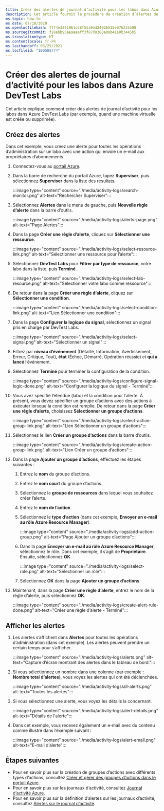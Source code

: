```yaml
---
title: Créer des alertes de journal d’activité pour les labos dans Azure DevTest Labs
description: Cet article fournit la procédure de création d’alertes de journal d’activité pour un labo dans Azure DevTest Labs.
ms.topic: how-to
ms.date: 07/10/2020
ms.openlocfilehash: f774e3291961c58f55a9ed24026535e076235b98
ms.sourcegitcommit: f28ebb95ae9aaaff3f87d8388a09b41e0b3445b5
ms.translationtype: HT
ms.contentlocale: fr-FR
ms.lasthandoff: 03/29/2021
ms.locfileid: "100588774"
---
```

# <a name="create-activity-log-alerts-for-labs-in-azure-devtest-labs"></a>Créer des alertes de journal d’activité pour les labos dans Azure DevTest Labs
Cet article explique comment créer des alertes de journal d’activité pour les labos dans Azure DevTest Labs (par exemple, quand une machine virtuelle est créée ou supprimée).

## <a name="create-alerts"></a>Créez des alertes
Dans cet exemple, vous créez une alerte pour toutes les opérations d’administration sur un labo avec une action qui envoie un e-mail aux propriétaires d’abonnements. 

1. Connectez-vous au [portail Azure](https://portal.azure.com).
1. Dans la barre de recherche du portail Azure, tapez **Superviser**, puis sélectionnez **Superviser** dans la liste des résultats. 

    :::image type="content" source="./media/activity-logs/search-monitor.png" alt-text="Rechercher Superviser":::        
1. Sélectionnez **Alertes** dans le menu de gauche, puis **Nouvelle règle d’alerte** dans la barre d’outils. 

    :::image type="content" source="./media/activity-logs/alerts-page.png" alt-text="Page Alertes":::    
1. Dans la page **Créer une règle d’alerte**, cliquez sur **Sélectionner une ressource**. 

    :::image type="content" source="./media/activity-logs/select-resource-link.png" alt-text="Sélectionner une ressource pour l’alerte":::        
1. Sélectionnez **DevTest Labs** pour **Filtrer par type de ressource**, votre labo dans la liste, puis **Terminé**.

    :::image type="content" source="./media/activity-logs/select-lab-resource.png" alt-text="Sélectionner votre labo comme ressource":::
1. De retour dans la page **Créer une règle d’alerte**, cliquez sur **Sélectionner une condition**. 

    :::image type="content" source="./media/activity-logs/select-condition-link.png" alt-text="Lien Sélectionner une condition":::    
1. Dans la page **Configurer la logique du signal**, sélectionnez un signal pris en charge par DevTest Labs. 

    :::image type="content" source="./media/activity-logs/select-signal.png" alt-text="Sélectionner un signal":::
1. Filtrez par **niveau d’événement** (Détaillé, Information, Avertissement, Erreur, Critique, Tout), **état** (Échec, Démarré, Opération réussie) et **qui a lancé** l’événement. 
1. Sélectionnez **Terminé** pour terminer la configuration de la condition. 

    :::image type="content" source="./media/activity-logs/configure-signal-logic-done.png" alt-text="Configurer la logique du signal - Terminé":::
1. Vous avez spécifié l’étendue (labo) et la condition pour l’alerte. À présent, vous devez spécifier un groupe d’actions avec des actions à exécuter lorsque la condition est remplie. De retour dans la page **Créer une règle d’alerte**, choisissez **Sélectionner un groupe d’actions**. 

    :::image type="content" source="./media/activity-logs/select-action-group-link.png" alt-text="Lien Sélectionner un groupe d’actions":::
1. Sélectionnez le lien **Créer un groupe d’actions** dans la barre d’outils. 

    :::image type="content" source="./media/activity-logs/create-action-group-link.png" alt-text="Lien Créer un groupe d’actions":::
1. Dans la page **Ajouter un groupe d’actions**, effectuez les étapes suivantes :
    1. Entrez le **nom** du groupe d’actions.
    1. Entrez le **nom court** du groupe d’actions. 
    1. Sélectionnez le **groupe de ressources** dans lequel vous souhaitez créer l’alerte. 
    1. Entrez le **nom de l’action**. 
    1. Sélectionnez le **type d’action** (dans cet exemple, **Envoyer un e-mail au rôle Azure Resource Manager**). 

        :::image type="content" source="./media/activity-logs/add-action-group.png" alt-text="Page Ajouter un groupe d’actions":::
    1. Dans la page **Envoyer un e-mail au rôle Azure Resource Manager**, sélectionnez le rôle. Dans cet exemple, il s’agit de **Propriétaire**. Ensuite, sélectionnez **OK**. 

        :::image type="content" source="./media/activity-logs/select-role.png" alt-text="Sélectionner un rôle":::            
    1. Sélectionnez **OK** dans la page **Ajouter un groupe d’actions**. 
1. Maintenant, dans la page **Créer une règle d’alerte**, entrez le nom de la règle d’alerte, puis sélectionnez **OK**. 

    :::image type="content" source="./media/activity-logs/create-alert-rule-done.png" alt-text="Créer une règle d’alerte - Terminé":::

## <a name="view-alerts"></a>Afficher les alertes 
1. Les alertes s’affichent dans **Alertes** pour toutes les opérations d’administration (dans cet exemple). Les alertes peuvent prendre un certain temps pour s’afficher. 

    :::image type="content" source="./media/activity-logs/alerts.png" alt-text="Capture d’écran montrant des alertes dans le tableau de bord.":::
1. Si vous sélectionnez un nombre dans une colonne (par exemple : **Nombre total d’alertes**), vous voyez les alertes qui ont été déclenchées. 

    :::image type="content" source="./media/activity-logs/all-alerts.png" alt-text="Toutes les alertes":::
1. Si vous sélectionnez une alerte, vous voyez les détails la concernant. 

    :::image type="content" source="./media/activity-logs/alert-details.png" alt-text="Détails de l'alerte":::
1. Dans cet exemple, vous recevez également un e-mail avec du contenu comme illustré dans l’exemple suivant : 

    :::image type="content" source="./media/activity-logs/alert-email.png" alt-text="E-mail d’alerte":::

## <a name="next-steps"></a>Étapes suivantes
- Pour en savoir plus sur la création de groupes d’actions avec différents types d’actions, consultez [Créer et gérer des groupes d’actions dans le portail Azure](../azure-monitor/alerts/action-groups.md).
- Pour en savoir plus sur les journaux d’activité, consultez [Journal d’activité Azure](../azure-monitor/essentials/activity-log.md).
- Pour en savoir plus sur la définition d’alertes sur les journaux d’activité, consultez [Alertes sur le journal d’activité](../azure-monitor/alerts/activity-log-alerts.md).


